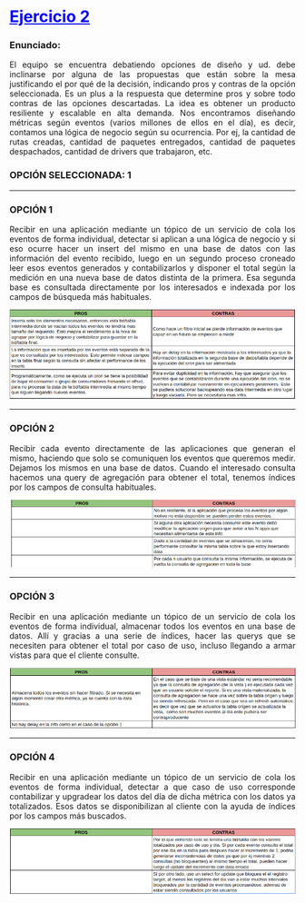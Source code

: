 # <span style="color:blue"><u>Ejercicio 2</u></span>
### Enunciado:

<div style="text-align: justify">El equipo se encuentra debatiendo opciones de diseño y ud. debe inclinarse por alguna de las propuestas que están sobre la mesa justificando el por qué de la decisión, indicando pros y contras de la opción seleccionada. Es un plus a la respuesta que determine pros y sobre todo contras de las opciones descartadas. La idea es obtener un producto resiliente y escalable en alta demanda.
Nos encontramos diseñando métricas según eventos (varios millones de ellos en el  día), es decir, contamos una lógica de negocio según su ocurrencia. Por ej, la cantidad de rutas creadas, cantidad de paquetes entregados, cantidad de paquetes despachados, cantidad de drivers que trabajaron, etc.</div>

###  OPCIÓN SELECCIONADA:  1

---
### OPCIÓN 1

<div style="text-align: justify">Recibir en una aplicación mediante un tópico de un servicio de cola los eventos de forma individual, detectar si aplican a una lógica de negocio y si eso ocurre hacer un insert del mismo en una base de datos con las información del evento recibido, luego en un segundo proceso croneado leer esos eventos generados y contabilizarlos y disponer el total según la medición en una nueva base de datos distinta de la primera. Esa segunda base es consultada directamente por los interesados e indexada por los campos de búsqueda más habituales.</div>   

<p align="center"><img src="./assets/option1_pros_contras.png" width="600"/></p>

---
### OPCIÓN 2

<div style="text-align: justify">Recibir cada evento directamente de las aplicaciones que generan el mismo, haciendo que solo se comuniquen los eventos que queremos medir. Dejamos los mismos en una base de datos. Cuando el interesado consulta hacemos una query de agregación para obtener el total, tenemos índices por los campos de consulta  habituales.</div>

<p align="center"><img src="./assets/option2_pros_contras.png" width="600"/></p>

---
### OPCIÓN 3

<div style="text-align: justify">Recibir en una aplicación mediante un tópico de un servicio de cola los eventos de forma individual, almacenar todos los eventos en una base de datos. Allí y gracias a una serie de índices, hacer las querys que se necesiten para obtener el total por caso de uso, incluso llegando a armar vistas para que el cliente consulte.
</div>

<p align="center"><img src="./assets/option3_pros_contras.png" width="600"/></p>

---
### OPCIÓN 4

<div style="text-align: justify">Recibir en una aplicación mediante un tópico de un servicio de cola los eventos de forma individual, detectar a que caso de uso corresponde contabilizar y upgradear los datos del día de dicha métrica con los datos ya totalizados. Esos datos se disponibilizan al cliente con la ayuda de índices por los campos más buscados.
</div>

<p align="center"><img src="./assets/option4_pros_contras.png" width="600"/></p>

